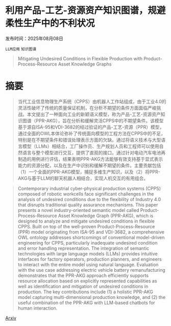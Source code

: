 # 利用产品-工艺-资源资产知识图谱，规避柔性生产中的不利状况

发布时间：2025年08月08日

`LLM应用` `知识图谱`

> Mitigating Undesired Conditions in Flexible Production with Product-Process-Resource Asset Knowledge Graphs

# 摘要

> 当代工业信息物理生产系统（CPPS）由机器人工作站组成，由于工业4.0的灵活性破坏了传统的质量保证机制，在分析不期望的条件方面面临严峻挑战。本文提出了一种面向工业的新颖语义模型，称为产品-工艺-资源资产知识图谱（PPR-AKG），旨在分析和缓解灵活CPPS中的不期望条件。该模型基于源自ISA-95和VDI-3682的经过验证的产品-工艺-资源（PPR）模型，通过全面的OWL本体论弥补了传统面向模型的工程方法在CPPS中的不足，特别是在不期望条件和错误处理表示方面的欠缺。通过将语义技术与大型语言模型（LLMs）相结合，工厂操作员、生产规划人员和工程师可以使用自然语言与整个模型进行交互，提供了直观的接口。通过针对电动汽车电池再制造的用例进行评估，结果表明PPR-AKG方法能够有效支持基于显式表示能力的资源分配，以及在生产中识别和缓解不期望的条件。主要贡献包括（1）一个全面的PPR-AKG模型，捕捉多维生产知识，以及（2）将PPR-AKG与基于LLM的聊天机器人相结合，实现人机交互的有用组合。

> Contemporary industrial cyber-physical production systems (CPPS) composed of robotic workcells face significant challenges in the analysis of undesired conditions due to the flexibility of Industry 4.0 that disrupts traditional quality assurance mechanisms. This paper presents a novel industry-oriented semantic model called Product-Process-Resource Asset Knowledge Graph (PPR-AKG), which is designed to analyze and mitigate undesired conditions in flexible CPPS. Built on top of the well-proven Product-Process-Resource (PPR) model originating from ISA-95 and VDI-3682, a comprehensive OWL ontology addresses shortcomings of conventional model-driven engineering for CPPS, particularly inadequate undesired condition and error handling representation. The integration of semantic technologies with large language models (LLMs) provides intuitive interfaces for factory operators, production planners, and engineers to interact with the entire model using natural language. Evaluation with the use case addressing electric vehicle battery remanufacturing demonstrates that the PPR-AKG approach efficiently supports resource allocation based on explicitly represented capabilities as well as identification and mitigation of undesired conditions in production. The key contributions include (1) a holistic PPR-AKG model capturing multi-dimensional production knowledge, and (2) the useful combination of the PPR-AKG with LLM-based chatbots for human interaction.

[Arxiv](https://arxiv.org/abs/2508.06278)